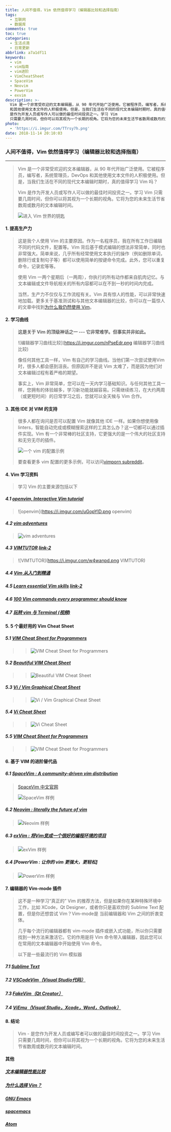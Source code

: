```yaml
---
title: 人间不值得，Vim 依然值得学习（编辑器比较和选择指南）
tags:
  - 互联网
  - 数据库
comments: true
toc: true
categories:
  - 生活点滴
  - 日常更新
abbrlink: a7a1df11
keywords:
  - vim
  - vim指南
  - vim进阶
  - VimCheatSheet
  - SpaceVim
  - Neovim
  - PowerVim
  - exvim
description: >-
  Vim 是一个非常受欢迎的文本编辑器，从 90 年代开始广泛使用。它被程序员，编写者，系统管理员，DevOps
  和其他使用文本文件的人积极使用。但是，当我们生活在不同的现代文本编辑时期时，真的值得学习 Vim 吗？Vim
  是作为开发人员或写作人可以做的最佳时间投资之一。学习 Vim
  只需要几周时间，但你可以将其视为一个长期的视角。它将为您的未来生活节省数周或数月的文本编辑时间。
photo:
  - 'https://i.imgur.com/TTrsy7h.png'
date: 2018-11-14 20:10:03
---
```

<script type="text/javascript" src="/js/src/bai.js"></script>

### 人间不值得，Vim 依然值得学习（编辑器比较和选择指南）

---
> Vim 是一个非常受欢迎的文本编辑器，从 90 年代开始广泛使用。它被程序员，编写者，系统管理员，DevOps 和其他使用文本文件的人积极使用。但是，当我们生活在不同的现代文本编辑时期时，真的值得学习 Vim 吗？
>
> Vim 是作为开发人员或写作人可以做的最佳时间投资之一。学习 Vim 只需要几周时间，但你可以将其视为一个长期的视角。它将为您的未来生活节省数周或数月的文本编辑时间。
>
> ![进入 Vim 世界的钥匙](https://i.imgur.com/RkyFnKB.png "进入 Vim 世界的钥匙")

#### 1. 提高生产力
> 这是我个人使用 Vim 的主要原因。作为一名程序员，我在所有工作日编辑不同的代码文件，配置等。Vim 背后基于模式编辑的想法非常简单，同时也非常强大。简单来说，几乎所有经常使用文本执行的操作（例如删除单词，删除行或复制句子等）都可以使用简单的按键命令完成。此外，您可以重复命令，记录宏等等。
>
> 使用 Vim 一两个星期后（一两周），你执行的所有动作都来自肌肉记忆。与文本编辑或文件导航相关的所有内容都可以在不到一秒的时间内完成。
>
> 当然，生产力不仅仅与工作流程有关。Vim 具有惊人的性能，可以非常快速地加载。更多关于基准测试和与其他文本编辑器的比较，你可以在一篇惊人的文章中找到[为什么我仍然使用 Vim](https://medium.com/commitlog/why-i-still-use-vim-67afd76b4db6)。

#### 2. 学习曲线
> **这是关于 Vim 的顶级神话之一 --- 它非常难学。但事实并非如此。**
>
> ![编辑器学习曲线比较](https://i.imgur.com/nPseEdr.png 编辑器学习曲线比较)
>
> 像任何其他工具一样，Vim 有自己的学习曲线。当他们第一次尝试使用Vim时，很多人都会感到沮丧。但原因并不是说 Vim 太难了，而是因为他们对文本编辑过程有着严格的期望。
>
> 事实上，Vim 非常简单，您可以在一天内学习基础知识。与任何其他工具一样，您拥有的体验越多，学习新功能就越容易。只需继续练习，在大约两周（或更短时间）的日常学习之后，您就可以全天候与 Vim 合作。

#### 3. 其他 IDE 对 VIM 的支持
> 很多人都在询问是否可以配置 Vim 就像其他 IDE 一样。如果你想使用像 linters，智能自动完成或模糊搜索这样的工具怎么办？这一切都可以通过插件实现。Vim 有一个非常棒的社区支持，它更强大的是一个伟大的社区支持和无穷无尽的插件。
>
> ![一个 vim 的配置示例](https://i.imgur.com/RimWsEH.png "一个 vim 的配置示例")
>
> 要查看更多 vim 配置的更多示例，可以访问[vimporn subreddit](https://www.reddit.com/r/vimporn/)。

#### 4. Vim 学习资料
> 学习 Vim 的主要来源包括以下

##### 4.1 [openvim, Interactive Vim tutorial](https://openvim.com/)
> ![openvim](https://i.imgur.com/uGopYlD.png openvim)

##### 4.2 [vim adventures](https://vim-adventures.com/)
> ![vim adventures](https://i.imgur.com/mJefISJ.png "vim adventures")

##### 4.3 [VIMTUTOR](http://www2.geog.ucl.ac.uk/~plewis/teaching/unix/vimtutor) [link-2](https://www.systutorials.com/240159/vim-tutorial-beginners-vimtutor/)
> ![VIMTUTOR](https://i.imgur.com/w4wanpd.png VIMTUTOR)

##### 4.4 [Vim 从入门到精通](https://github.com/wsdjeg/vim-galore-zh_cn/blob/master/README.md)

##### 4.5 [Learn essential Vim skills](http://vimcasts.org/) [link-2](https://item.jd.com/12056490.html)

##### 4.6 [100 Vim commands every programmer should know](https://www.catswhocode.com/blog/100-vim-commands-every-programmer-should-know)

##### 4.7 [玩转 vim 与 Terminal (视频)](https://zhuanlan.zhihu.com/vim-video)

#### 5. 5 个最好用的 Vim Cheat Sheet

##### 5.1 [VIM Cheat Sheet for Programmers](http://michael.peopleofhonoronly.com/vim/)
>> ![VIM Cheat Sheet for Programmers](https://i.imgur.com/MeR6AjS.jpg "VIM Cheat Sheet for Programmers")

##### 5.2 [Beautiful VIM Cheat Sheet](http://vimcheatsheet.com/2018/06/11/return-of-vim-cheatsheet-setting-up-shop-finding-my-voice/)
>> ![Beautiful VIM Cheat Sheet](https://i.imgur.com/Vt1hVGy.jpg "Beautiful VIM Cheat Sheet")

##### 5.3 [Vi / Vim Graphical Cheat Sheet](http://www.viemu.com/a_vi_vim_graphical_cheat_sheet_tutorial.html)
>> ![Vi / Vim Graphical Cheat Sheet](https://i.imgur.com/1pwYVSP.jpg "Vi / Vim Graphical Cheat Sheet")

##### 5.4 [Vi Cheat Sheet](https://www.gosquared.com/blog/vi-linux-terminal-help-sheet)
>> ![Vi Cheat Sheet](https://i.imgur.com/TBfub5z.jpg "Vi Cheat Sheet")

##### 5.5  [VIM Cheat Sheet for Programmers](https://vim.rtorr.com/lang/zh_cn/)
>> ![VIM Cheat Sheet for Programmers](https://i.imgur.com/ol5vQNv.jpg "VIM Cheat Sheet for Programmers")

#### 6. 基于 VIM 的进阶替代品

##### 6.1 [SpaceVim : A community-driven vim distribution](https://spacevim.org/)
> [SpaceVim 中文官网](https://spacevim.org/cn/)
>
> ![SpaceVim 样例](https://i.imgur.com/6Q8Ewu7.png "SpaceVim 样例")

##### 6.2 [Neovim  : literally the future of vim](https://neovim.io/)
> ![Neovim 样例](https://i.imgur.com/8Q3PSvU.png "Neovim 样例")

##### 6.3 [exVim : 将Vim变成一个很好的编程环境的项目](https://exvim.github.io/)
> ![exVim 样例](https://i.imgur.com/1dOV21d.png "exVim 样例")

##### 6.4 [PowerVim : 让你的 vim 更强大，更轻松]
> ![PowerVim 样例](https://i.imgur.com/IOGKHIc.png "PowerVim 样例")


#### 7. 编辑器的 Vim-mode 插件

> 这不是一种学习“真正的” Vim 的推荐方法，但是如果你在某种特殊环境中工作，比如 XCode，Qt Designer，或者你只是喜欢你的 Sublime Text 配置，但是你还想尝试 Vim？Vim-mode是 当前编辑器和 Vim 之间的折衷变体。
>
> 几乎每个流行的编辑器都有 vim-mode 插件或嵌入式功能，所以你只需要找到一种方法来激活它。它的作用是将 Vim 命令带入编辑器，因此您可以在常用的文本编辑器中开始使用 Vim 命令。
>
> 以下是一些最流行的 Vim 模拟器

##### 7.1 [Sublime Text](https://www.sublimetext.com/docs/3/vintage.html)

##### 7.2 [VSCodeVim（Visual Studio代码）](https://github.com/VSCodeVim/Vim)

##### 7.3 [FakeVim（Qt Creator）](http://doc.qt.io/qtcreator/creator-editor-fakevim.html)

##### 7.4 [ViEmu（Visual Studio，Xcode，Word，Outlook）](http://www.viemu.com/)

#### 8. 结论
> Vim - 是您作为开发人员或编写者可以做的最佳时间投资之一。学习 Vim 只需要几周时间，但你可以将其视为一个长期的视角。它将为您的未来生活节省数周或数月的文本编辑时间。

#### 其他

##### [文本编辑器性能比较](https://github.com/jhallen/joes-sandbox/tree/master/editor-perf)

##### [为什么选择 Vim？](http://www.terminally-incoherent.com/blog/2012/03/21/why-vim/)

##### [GNU Emacs](http://www.gnu.org/software/emacs/)

##### [spacemacs](http://spacemacs.org/)

##### [Atom](http://blog.atom.io/2017/08/08/atom-1-19.html)

